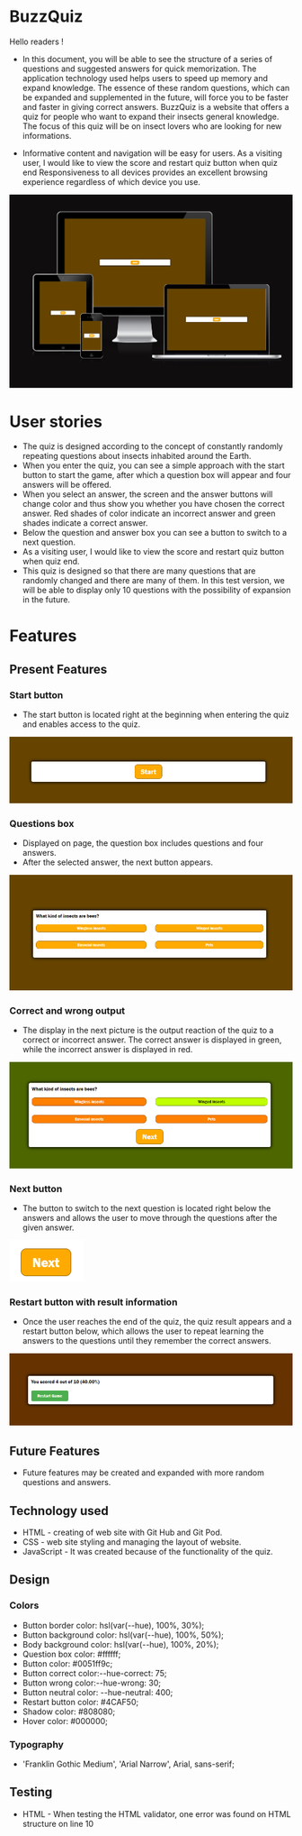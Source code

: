 # BuzzQuiz

Hello readers !

* In this document, you will be able to see the structure of a series of questions and suggested answers for quick memorization. The application technology used helps users to speed up memory and expand knowledge. The essence of these random questions, which can be expanded and supplemented in the future, will force you to be faster and faster in giving correct answers. BuzzQuiz is a website that offers a quiz for people who want to expand their insects general knowledge. The focus of this quiz will be on insect lovers who are looking for new informations.

* Informative content and navigation will be easy for users.
  As a visiting user, I would like to view the score and restart quiz button when quiz end Responsiveness to all devices provides an excellent browsing experience regardless of which device you use.

![Screen responsiveness](/media/am_i_responsive.png)

# User stories

* The quiz is designed according to the concept of constantly randomly repeating questions about insects inhabited around the Earth.
* When you enter the quiz, you can see a simple approach with the start button to start the game, after which a question box will appear and four answers will be offered.
* When you select an answer, the screen and the answer buttons will change color and thus show you whether you have chosen the correct answer. Red shades of color indicate an 
  incorrect answer and green shades indicate a correct answer.
* Below the question and answer box you can see a button to switch to a next question.
* As a visiting user, I would like to view the score and restart quiz button when quiz end.
* This quiz is designed so that there are many questions that are randomly changed and there are many of them. In this test version, we will be able to display only 10 questions with the possibility of expansion in the future.

# Features

## Present Features

### Start button

* The start button is located right at the beginning when entering the quiz and enables access to the quiz.

![Start button](/media/start_button.png)

### Questions box

* Displayed on page, the question box includes questions and four answers.
* After the selected answer, the next button appears.

![Question and answer box](/media/question_answer_box.png)

### Correct and wrong output

* The display in the next picture is the output reaction of the quiz to a correct or incorrect answer. The correct answer is displayed in green, while the incorrect answer is displayed in red.

![Correct and wrong output](/media/correct_wrong_answers.png)

### Next button

* The button to switch to the next question is located right below the answers and allows the user to move through the questions after the given answer.

![Next button](/media/next_q_button.png)

### Restart button with result information

* Once the user reaches the end of the quiz, the quiz result appears and a restart button below, which allows the user to repeat learning the answers to the questions until they remember the correct answers.

![Restart button and score](/media/restart_button.png)

## Future Features

* Future features may be created and expanded with more random questions and answers.

## Technology used

* HTML - creating of web site with Git Hub and Git Pod.
* CSS - web site styling and managing the layout of website.
* JavaScript - It was created because of the functionality of the quiz.

## Design

### Colors

* Button border color: hsl(var(--hue), 100%, 30%);
* Button background color: hsl(var(--hue), 100%, 50%);
* Body background color: hsl(var(--hue), 100%, 20%);
* Question box color: #ffffff; 
* Button color: #0051ff9c;
* Button correct color:--hue-correct: 75;
* Button wrong color:--hue-wrong: 30;
* Button neutral color: --hue-neutral: 400;
* Restart button color: #4CAF50;
* Shadow color: #808080;
* Hover color: #000000;

### Typography

* 'Franklin Gothic Medium', 'Arial Narrow', Arial, sans-serif;

## Testing

* HTML - When testing the HTML validator, one error was found on HTML structure on line 10 <script> was wrongly linked, I made the correction by linking the script document correctly. Testing was done through the official W3C validator.
* CSS - No errors were found when passing through the official Jigsaw validator.
* JavaScript - No errors were found when passing through the official Jshint validator.

   - The following metrics were returned:

     -There are 13 functions in this file

     -Function with the largest signature take 2 arguments, while the median is 0.

     -Largest function has 12 statements in it, while the median is 2.

     -The most complex function has a cyclomatic complexity value of 3 while the median is 1.

### Validator Testing

* HTML [W3C validator](https://validator.w3.org/)
* CSS [(Jigsaw) validator ](https://jigsaw.w3.org/css-validator/)
* JavaScript [(Jshint) validator ](https://jshint.com/)

### Layout and Design Testing

* The content is well structured and aligned.
* Website layout and design reviewed.
* Tested quiz responsiveness by resizing the browser window or using developer tools to simulate different device sizes.

### Functionality

#### Manual testing and game steps
* Checked if all interactive elements are functional.
* All user inputs tested and ensured to produce expected outputs.
* Game steps:

   - When you enter the Buzz Quiz website, the first thing you see is the Start button.
   - When you press the Start button, the game starts.
   - When the game starts, you see a screen with a question and four answers offered.
   - Choose one answer and the game will show you whether you have chosen correctly or incorrectly by changing the color of the correct answer to green and the Next button will 
     appear.
   - Click on the Next button for the game to move on and game will ask a new question.
   - In the background, the game records your score, which will be shown at the end of the game.
   - When you reach the end of the game, your result will appear on the screen, showing how many correct answers you had and how many results were expressed in percentages, and 
     the Restart button.
   - Press the Restart button to repeat the game.
![Game step 1](/media/mob_respon_start_img.png), ![Game step 2](/media/mob_respon_quest_img.png),![Game step 3](/media/mob_respon_answ_img.png),![Game step 4](/media/mob_respon_end_img.png)
### Bugs:

* The error was found on HTML structure on line 10 <script> was wrongly linked.

#### Fixed:

* I solved the error correction by linking the script document correctly.

#### Unfixed: 

* None

#### Lighthouse report

![Lighthouse report](/media/lighthouse_report.png)

## Deployment
* Deployment steps:
   - When entering the Git Hub, select the BuzzQuiz repository and click the CODE button, copy the HTTPS Link and transfer the copied link to the Submission form.
   - By clicking on the Settings button, select the Pages option.
   - After entering the Pages option in the Build and Deployment section, select the main/root option and click on the Save button.
   - After GitHub publishes the page, copy the live link, which I also enter in the Submission form.
   - When we have properly filled out the Submission form with all the required data, submit the completed project to the Submit button
* Live link: 
[BuzzQuiz](https://rock3879.github.io/BuzzQuiz/)
* GitHub repo link:
[GitHub repo](https://github.com/ROCK3879/BuzzQuiz.git)

## Fork a GitHub Repository

* To fork a repo, log in to your account and then go to the repository. In the top-right corner of the window, there is a "Fork" button with a number to the right of it, which represents the number of times the repository has been forked. Go ahead and click that button.
* A message will briefly appear letting you know that the forking process has started. It only takes a few seconds to fork the repo.
* You're now safe to make any changes to the code in your forked repository that you like. To do so, just clone the forked repository to your local machine and get busy!

## Credits 

### Content

* The Favicon was taken from [Favicon.io](https://favicon.io/)

### Media

* Photos used from this open source website

Enjoy!

